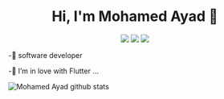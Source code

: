<h1 align="center">Hi, I'm Mohamed Ayad 👋</h1>
<p align="center">
    <a href="https://twitter.com/Mohamed_ayad199"><img src="https://img.shields.io/badge/twitter-%231FA1F1?style=flat&logo=twitter&logoColor=white"/></a>
    <a href="https://www.linkedin.com/in/mohamed-ayad1998/"><img src="https://img.shields.io/badge/linkedin-%230177B5?style=flat&logo=linkedin&logoColor=white"/></a>
    <a href="https://www.facebook.com/mohamed.abdo1998/"><img src="https://img.shields.io/badge/facebook-3b5998?style=flat-square&labelColor=3b5998&logo=facebook&logoColor=white"/></a>
  </p>
  




-🔭 software developer 


-🌱 I’m in love with Flutter ...


![Mohamed Ayad github stats](https://github-readme-stats.vercel.app/api?username=mohamedayad12&show_icons=true&theme=radical)




